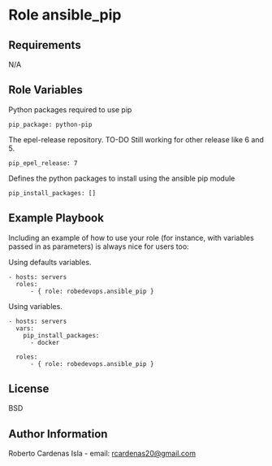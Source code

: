 Role ansible_pip
=========

Requirements
------------

N/A

Role Variables
--------------
Python packages required to use pip 

```
pip_package: python-pip 
```

The epel-release repository. 
TO-DO Still working for other release like 6 and 5.

```
pip_epel_release: 7
```
Defines the python packages to install using the ansible pip module

```
pip_install_packages: []
```

Example Playbook
----------------

Including an example of how to use your role (for instance, with variables passed in as parameters) is always nice for users too:

Using defaults variables.

```
- hosts: servers
  roles:
      - { role: robedevops.ansible_pip }
```

Using  variables.

```
- hosts: servers
  vars:
    pip_install_packages:
      - docker

  roles:
      - { role: robedevops.ansible_pip }
```

License
-------

BSD

Author Information
------------------

Roberto Cardenas Isla - email: rcardenas20@gmail.com